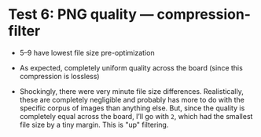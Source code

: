 # Test 6: PNG quality — compression-filter

* 5–9 have lowest file size pre-optimization

* As expected, completely uniform quality across the board (since this compression is lossless)

* Shockingly, there were very minute file size differences. Realistically, these are completely negligible and probably has more to do with the specific corpus of images than anything else. But, since the quality is completely equal across the board, I’ll go with `2`, which had the smallest file size by a tiny margin. This is "up" filtering.